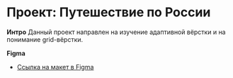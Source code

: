 # Проект: Путешествие по России

**Интро**
Данный проект направлен на изучение адаптивной вёрстки и на понимание grid-вёрстки.

**Figma**
* [Ссылка на макет в Figma](https://www.figma.com/file/5S2WSbEFL6awjVWJ0NWL8Q/Sprint-3_-Russia-_-desktop-mobile?node-id=28503%3A0)

